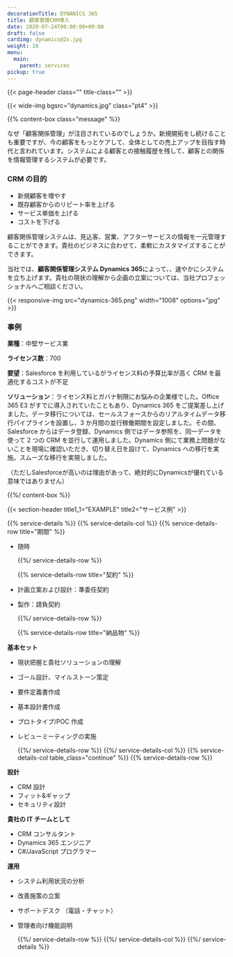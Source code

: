 ```yaml
---
decorationTitle: DYNANICS 365
title: 顧客管理CRM導入
date: 2020-07-24T00:00:00+09:00
draft: false
cardimg: dynamics@2x.jpg
weight: 18
menu:
  main:
    parent: services
pickup: true
---
```


{{< page-header class="" title-class="" >}}

{{< wide-img bgsrc="dynamics.jpg" class="pt4" >}}

{{% content-box class="message" %}}

なぜ「顧客関係管理」が注目されているのでしょうか。新規開拓をし続けることも重要ですが、今の顧客をもっとケアして、全体としての売上アップを目指す時代と言われています。システムによる顧客との接触履歴を残して、顧客との関係を情報管理するシステムが必要です。

### CRM の目的

- 新規顧客を増やす
- 既存顧客からのリピート率を上げる
- サービス単価を上げる
- コストを下げる

顧客関係管理システムは、見込客、営業、アフターサービスの情報を一元管理することができます。貴社のビジネスに合わせて、柔軟にカスタマイズすることができます。

当社では、**顧客関係管理システム Dynamics 365**によって、、速やかにシステムを立ち上げます。貴社の現状の理解から企画の立案については、当社プロフェッショナルへご相談ください。

{{< responsive-img src="dynamics-365.png" width="1008" options="jpg" >}}

### 事例

**業種**：中堅サービス業

**ライセンス数**：700

**要望**：Salesforce を利用しているがライセンス料の予算比率が高く CRM を最適化するコストが不足

**ソリューション**：ライセンス料とガバナ制限にお悩みの企業様でした。Office 365 E3 がすでに導入されていたこともあり、Dynamics 365 をご提案差し上げました。データ移行については、セールスフォースからのリアルタイムデータ移行パイプラインを設置し、3 か月間の並行稼働期間を設定しました。その間、Salesforce からはデータ登録、Dynamics 側ではデータ参照を、同一データを使って 2 つの CRM を並行して運用しました。Dynamics 側にて業務上問題がないことを現場に確認いただき、切り替え日を設けて、Dynamics への移行を実施。スムーズな移行を実現しました。

（ただしSalesforceが高いのは理由があって、絶対的にDynamicsが優れている意味ではありません）

{{%/ content-box %}}

{{< section-header title1_1="EXAMPLE" title2="サービス例" >}}

{{% service-details %}}
{{% service-details-col %}}
{{% service-details-row title="期間" %}}

- 随時

  {{%/ service-details-row %}}

  {{% service-details-row title="契約" %}}

- 計画立案および設計：準委任契約
- 製作：請負契約

  {{%/ service-details-row %}}

  {{% service-details-row title="納品物" %}}

**基本セット**

- 現状把握と貴社ソリューションの理解
- ゴール設計、マイルストーン策定
- 要件定義書作成
- 基本設計書作成
- プロトタイプ/POC 作成
- レビューミーティングの実施

  {{%/ service-details-row %}}
  {{%/ service-details-col %}}
  {{% service-details-col table_class="continue" %}}
  {{% service-details-row %}}

**設計**

- CRM 設計
- フィット&ギャップ
- セキュリティ設計

**貴社の IT チームとして**

- CRM コンサルタント
- Dynamics 365 エンジニア
- C#/JavaScript プログラマー

**運用**

- システム利用状況の分析
- 改善施策の立案
- サポートデスク （電話・チャット）
- 管理者向け機能説明

  {{%/ service-details-row %}}
  {{%/ service-details-col %}}
  {{%/ service-details %}}
